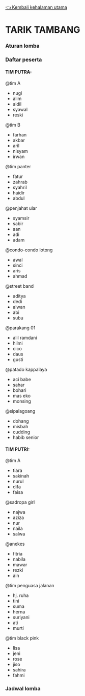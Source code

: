 [👈 Kembali kehalaman utama](/readme.md)


# TARIK TAMBANG

### Aturan lomba

### Daftar peserta

#### TIM PUTRA:

@tim A
- nugi
- alim
- aidil
- syawal
- reski

@tim B
- farhan
- akbar
- aril
- nisyam
- irwan

@tim panter
- fatur
- zahrab
- syahril
- haidir
- abdul

@penjahat ular
- syamsir
- sabir
- aan
- adi
- adam

@condo-condo lotong
- awal
- sinci
- aris
- ahmad

@street band
- aditya
- dedi
- alwan
- abi
- subu

@parakang 01
- alil ramdani
- hilmi
- cico
- daus
- gusti

@patado kappalaya
- aci babe
- sahar
- bohari
- mas eko
- monsing

@sipalagoang
- dohang
- misbah
- cudding
- habib senior


#### TIM PUTRI:

@tim A
- tiara
- sakinah
- nurul
- difa
- faisa

@sadropa girl
- najwa
- aziza
- nur
- naila
- salwa

@anekes
- fitria
- nabila
- mawar
- rezki
- ain

@tim penguasa jalanan
- hj. ruha
- tini
- suma
- herna
- suriyani
- ati
- murti

@tim black pink
- lisa
- jeni
- rose
- jiso
- sahira
- fahmi
### Jadwal lomba